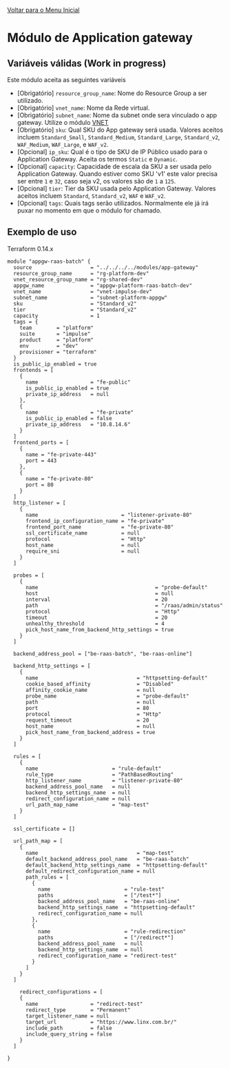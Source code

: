 [Voltar para o Menu Inicial](../README.md)
# Módulo de Application gateway
## Variáveis válidas (Work in progress)
Este módulo aceita as seguintes variáveis
* [Obrigatório] `resource_group_name`: Nome do Resource Group a ser utilizado.
* [Obrigatório] `vnet_name`: Nome da Rede virtual.
* [Obrigatório] `subnet_name`: Nome da subnet onde sera vinculado o app gateway. Utilize o módulo [VNET](..\vnet\readme.md)
* [Obrigatório] `sku`: Qual SKU do App gateway será usada. Valores aceitos incluem `Standard_Small`, `Standard_Medium`, `Standard_Large`, `Standard_v2`, `WAF_Medium`, `WAF_Large`, e `WAF_v2`.
* [Opcional] `ip_sku`: Qual é o tipo de SKU de IP Público usado para o Application Gateway. Aceita os termos `Static` e `Dynamic`.
* [Opcional] `capacity`: Capacidade de escala da SKU a ser usada pelo Application Gateway. Quando estiver como SKU 'v1' este valor precisa ser entre `1` e `32`, caso seja v2, os valores são de `1` a `125`.
* [Opcional] `tier`: Tier da SKU usada pelo Application Gateway. Valores aceitos incluem `Standard`, `Standard_v2`, `WAF` e `WAF_v2`.
* [Opcional] `tags`: Quais tags serão utilizados. Normalmente ele já irá puxar no momento em que o módulo for chamado.

## Exemplo de uso
Terraform 0.14.x
``` HCL
module "appgw-raas-batch" {
  source                   = "../../../../modules/app-gateway"
  resource_group_name      = "rg-platform-dev"
  vnet_resource_group_name = "rg-shared-dev"
  appgw_name               = "appgw-platform-raas-batch-dev"
  vnet_name                = "vnet-impulse-dev"
  subnet_name              = "subnet-platform-appgw"
  sku                      = "Standard_v2"
  tier                     = "Standard_v2"
  capacity                 = 1
  tags = {
    team        = "platform"
    suite       = "impulse"
    product     = "platform"
    env         = "dev"
    provisioner = "terraform"
  }
  is_public_ip_enabled = true
  frontends = [
    {
      name                 = "fe-public"
      is_public_ip_enabled = true
      private_ip_address   = null
    },
    {
      name                 = "fe-private"
      is_public_ip_enabled = false
      private_ip_address   = "10.8.14.6"
    }
  ]
  frontend_ports = [
    {
      name = "fe-private-443"
      port = 443
    },
    {
      name = "fe-private-80"
      port = 80
    }
  ]
  http_listener = [
    {
      name                           = "listener-private-80"
      frontend_ip_configuration_name = "fe-private"
      frontend_port_name             = "fe-private-80"
      ssl_certificate_name           = null
      protocol                       = "Http"
      host_name                      = null
      require_sni                    = null
    }
  ]

  probes = [
    {
      name                                      = "probe-default"
      host                                      = null
      interval                                  = 20
      path                                      = "/raas/admin/status"
      protocol                                  = "Http"
      timeout                                   = 20
      unhealthy_threshold                       = 4
      pick_host_name_from_backend_http_settings = true
    }
  ]

  backend_address_pool = ["be-raas-batch", "be-raas-online"]

  backend_http_settings = [
    {
      name                                = "httpsetting-default"
      cookie_based_affinity               = "Disabled"
      affinity_cookie_name                = null
      probe_name                          = "probe-default"
      path                                = null
      port                                = 80
      protocol                            = "Http"
      request_timeout                     = 20
      host_name                           = null
      pick_host_name_from_backend_address = true
    }
  ]

  rules = [
    {
      name                        = "rule-default"
      rule_type                   = "PathBasedRouting"
      http_listener_name          = "listener-private-80"
      backend_address_pool_name   = null
      backend_http_settings_name  = null
      redirect_configuration_name = null
      url_path_map_name           = "map-test"
    }
  ]

  ssl_certificate = []

  url_path_map = [
    {
      name                                = "map-test"
      default_backend_address_pool_name   = "be-raas-batch"
      default_backend_http_settings_name  = "httpsetting-default"
      default_redirect_configuration_name = null
      path_rules = [
        {
          name                        = "rule-test"
          paths                       = ["/test*"]
          backend_address_pool_name   = "be-raas-online"
          backend_http_settings_name  = "httpsetting-default"
          redirect_configuration_name = null
        },
        {
          name                        = "rule-redirection"
          paths                       = ["/redirect*"]
          backend_address_pool_name   = null
          backend_http_settings_name  = null
          redirect_configuration_name = "redirect-test"
        }
      ]
    }
  ]

    redirect_configurations = [
    {
      name                 = "redirect-test"
      redirect_type        = "Permanent"
      target_listener_name = null
      target_url           = "https://www.linx.com.br/"
      include_path         = false
      include_query_string = false
    }
  ]

}
```